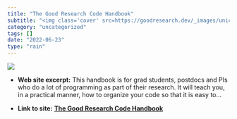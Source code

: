 ```yaml
---
title: "The Good Research Code Handbook"
subtitle: "<img class='cover' src=https://goodresearch.dev/_images/unicorn.png>"
category: "uncategorized"
tags: []
date: "2022-06-23"
type: "rain"
---
```

<img class="cover" src=https://goodresearch.dev/_images/unicorn.png>



* **Web site excerpt:** This handbook is for grad students, postdocs and PIs who do a lot of programming as part of their research. It will teach you, in a practical manner, how to organize your code so that it is easy to...

* **Link to site:** **[The Good Research Code Handbook](https://goodresearch.dev/index.html)**